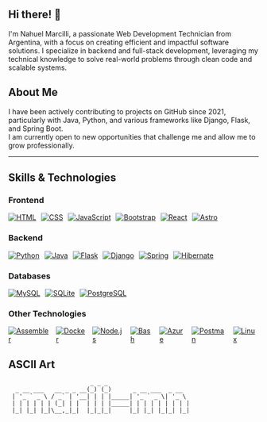 ## Hi there! 👋

I'm Nahuel Marcilli, a passionate Web Development Technician from Argentina, with a focus on creating efficient and impactful software solutions. I specialize in backend and full-stack development, leveraging my technical knowledge to solve real-world problems through clean code and scalable systems.

## About Me  

I have been actively contributing to projects on GitHub since 2021, particularly with Java, Python, and various frameworks like Django, Flask, and Spring Boot.  
I am currently open to new opportunities that challenge me and allow me to grow professionally.

---

## Skills & Technologies  

### Frontend  
<div style="display: flex; gap: 10px;">
  <a href="https://developer.mozilla.org/en-US/docs/Web/HTML"><img src="https://skillicons.dev/icons?i=html" alt="HTML"></a>
  <a href="https://developer.mozilla.org/en-US/docs/Web/CSS"><img src="https://skillicons.dev/icons?i=css" alt="CSS"></a>
  <a href="https://developer.mozilla.org/en-US/docs/Web/JavaScript"><img src="https://skillicons.dev/icons?i=js" alt="JavaScript"></a>
  <a href="https://getbootstrap.com/"><img src="https://skillicons.dev/icons?i=bootstrap" alt="Bootstrap"></a>
  <a href="https://react.dev"><img src="https://skillicons.dev/icons?i=react" alt="React"></a>
  <a href="https://astro.build/"><img src="https://skillicons.dev/icons?i=astro" alt="Astro"></a>
</div>

### Backend  
<div style="display: flex; gap: 10px;">
  <a href="https://www.python.org"><img src="https://skillicons.dev/icons?i=py" alt="Python"></a>
  <a href="https://www.java.com"><img src="https://skillicons.dev/icons?i=java" alt="Java"></a>
  <a href="https://flask.palletsprojects.com/"><img src="https://skillicons.dev/icons?i=flask" alt="Flask"></a>
  <a href="https://www.djangoproject.com/"><img src="https://skillicons.dev/icons?i=django" alt="Django"></a>
  <a href="https://spring.io/"><img src="https://skillicons.dev/icons?i=spring" alt="Spring"></a>
  <a href="https://hibernate.org/"><img src="https://skillicons.dev/icons?i=hibernate" alt="Hibernate"></a>
</div>

### Databases  
<div style="display: flex; gap: 10px;">
  <a href="https://www.mysql.com/"><img src="https://skillicons.dev/icons?i=mysql" alt="MySQL"></a>
  <a href="https://www.sqlite.org/"><img src="https://skillicons.dev/icons?i=sqlite" alt="SQLite"></a>
  <a href="https://www.postgresql.org/"><img src="https://skillicons.dev/icons?i=postgres" alt="PostgreSQL"></a>
</div>

### Other Technologies  
<div style="display: flex; gap: 10px;">
  <a href="https://en.wikipedia.org/wiki/Assembly_language"><img src="https://img.shields.io/badge/Assembler-8086-orange?style=flat-square" alt="Assembler"></a>
  <a href="https://www.docker.com/"><img src="https://skillicons.dev/icons?i=docker" alt="Docker"></a>
  <a href="https://nodejs.org/"><img src="https://skillicons.dev/icons?i=nodejs" alt="Node.js"></a>
  <a href="https://www.gnu.org/software/bash/"><img src="https://skillicons.dev/icons?i=bash" alt="Bash"></a>
  <a href="https://azure.microsoft.com/"><img src="https://skillicons.dev/icons?i=azure" alt="Azure"></a>
  <a href="https://www.postman.com/"><img src="https://skillicons.dev/icons?i=postman" alt="Postman"></a>
  <a href="https://www.linux.org/"><img src="https://skillicons.dev/icons?i=linux" alt="Linux"></a>
</div>


## ASCII Art

```
                       _ _ _                       
  _ __ ___   __ _ _ __(_) (_)      _ __ ___  _ __  
 | '_ ` _ \ / _` | '__| | | |_____| '_ ` _ \| '_ \ 
 | | | | | | (_| | |  | | | |_____| | | | | | | | |
 |_| |_| |_|\__,_|_|  |_|_|_|     |_| |_| |_|_| |_|
                                                   
```
